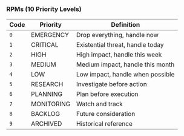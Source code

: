 ### RPMs (10 Priority Levels)

| Code | Priority | Definition |
|------|----------|------------|
| `0` | EMERGENCY | Drop everything, handle now |
| `1` | CRITICAL | Existential threat, handle today |
| `2` | HIGH | High impact, handle this week |
| `3` | MEDIUM | Medium impact, handle this month |
| `4` | LOW | Low impact, handle when possible |
| `5` | RESEARCH | Investigate before action |
| `6` | PLANNING | Plan before execution |
| `7` | MONITORING | Watch and track |
| `8` | BACKLOG | Future consideration |
| `9` | ARCHIVED | Historical reference |
